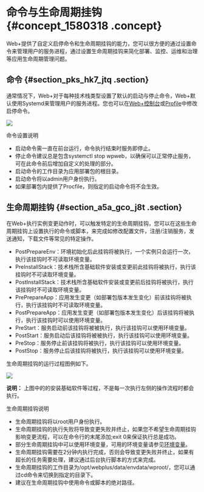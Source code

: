 # 命令与生命周期挂钩 {#concept_1580318 .concept}

Web+提供了自定义启停命令和生命周期挂钩的能力，您可以很方便的通过设置命令来管理用户的服务进程，通过设置生命周期挂钩来简化部署、监控、运维和治理等应用生命周期管理问题。

## 命令 {#section_pks_hk7_jtq .section}

通常情况下，Web+对于每种技术栈类型设置了默认的启动与停止命令，Web+默认使用Systemd来管理用户的服务进程。您也可以在[Web+控制台](https://webplus.console.aliyun.com)或[Profile](../DNICMS19100637/ZH-CN_TP_163221.dita)中修改启停命令。

![](http://static-aliyun-doc.oss-cn-hangzhou.aliyuncs.com/assets/img/1253418/156747742654624_zh-CN.png)

命令设置说明

-   启动命令需一直在前台运行，命令执行结束时服务即停止。
-   停止命令建议总是包含systemctl stop wpweb，以确保可以正常停止服务，可在此命令前后增加自定义的处理的部分。
-   启动命令的工作目录为应用部署包的根目录。
-   启动命令将以admin用户身份执行。
-   如果部署包内提供了Procfile，则指定的启动命令将不会生效。

## 生命周期挂钩 {#section_a5a_gco_j8t .section}

在Web+执行实例变更动作时，可以触发特定的生命周期挂钩，您可以在这些生命周期挂钩上设置执行的命令或脚本，来完成如修改配置文件，注册/注销服务，发送通知，下载文件等常见的特定操作。

-   PostPrepareEnv：环境初始化后此挂钩将被执行，一个实例只会运行一次，执行该挂钩时不可读取环境变量。
-   PreInstallStack：技术栈所含基础软件安装或变更前此挂钩将被执行，执行该挂钩时不可读取环境变量。
-   PostInstallStack：技术栈所含基础软件安装或变更前后挂钩将被执行，执行该挂钩时不可读取环境变量。
-   PrePrepareApp：应用发生变更（如部署包版本发生变化）前该挂钩将被执行，执行该挂钩时不可读取环境变量。
-   PostPrepareApp：应用发生变更（如部署包版本发生变化）后该挂钩将被执行，执行该挂钩时可以使用环境变量。
-   PreStart：服务启动前该挂钩将被被执行，执行该挂钩可以使用环境变量。
-   PostStart：服务启动后该挂钩将被被执行，执行该挂钩可以使用环境变量。
-   PreStop：服务停止前该挂钩将被执行，执行该挂钩可以使用环境变量。
-   PostStop：服务停止后该挂钩将被执行，执行该挂钩可以使用环境变量。

生命周期挂钩的运行过程图例如下。

![](http://static-aliyun-doc.oss-cn-hangzhou.aliyuncs.com/assets/img/1253418/156747742758762_zh-CN.png)

**说明：** 上图中的的安装基础软件等过程，不是每一次执行左侧的操作流程时都会执行。

生命周期挂钩说明

-   生命周期挂钩将以root用户身份执行。
-   生命周期挂钩的执行失败将导致变更失败并终止，如果您不希望生命周期挂钩影响变更流程，可以在命令行的末尾添加;exit 0来保证执行总是成功。
-   部分生命周期挂钩中可以使用环境变量，可用的环境变量请参见[环境变量](ZH-CN_TP_223016.dita)。
-   生命周期挂钩需要在2分钟内执行完成，否则会导致变更失败并终止，如果有超长的任务需要处理，建议通过后台执行脚本的方式来完成。
-   生命周期挂钩的工作目录为/opt/webplus/data/envdata/wproot/，您可以通过cd命令来切换到指定的目录下。
-   建议在生命周期挂钩中使用命令或脚本的绝对路径。

